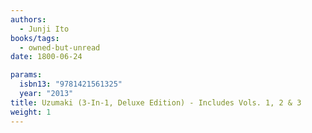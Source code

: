 ```yaml
---
authors:
  - Junji Ito
books/tags:
  - owned-but-unread
date: 1800-06-24

params:
  isbn13: "9781421561325"
  year: "2013"
title: Uzumaki (3-In-1, Deluxe Edition) - Includes Vols. 1, 2 & 3
weight: 1
---
```


<!--more-->
